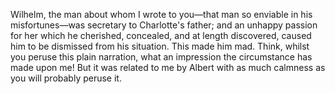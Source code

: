 Wilhelm, the man about whom I wrote to you—that man so enviable in his misfortunes—was secretary to Charlotte's father; and an unhappy passion for her which he cherished, concealed, and at length discovered, caused him to be dismissed from his situation. This made him mad. Think, whilst you peruse this plain narration, what an impression the circumstance has made upon me! But it was related to me by Albert with as much calmness as you will probably peruse it.
